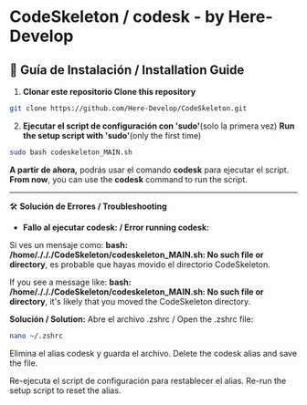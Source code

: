 # CodeSkeleton / codesk - by Here-Develop                             

## 📜 Guía de Instalación / Installation Guide

1. **Clonar este repositorio
   Clone this repository**
```bash
git clone https://github.com/Here-Develop/CodeSkeleton.git
```
2. **Ejecutar el script de configuración con 'sudo'**(solo la primera vez)
   **Run the setup script with 'sudo'**(only the first time)

```bash
sudo bash codeskeleton_MAIN.sh
```
**A partir de ahora,** podrás usar el comando **codesk** para ejecutar el script.
**From now**, you can use the **codesk** command to run the script.

---

🛠️ **Solución de Errores / Troubleshooting**

- **Fallo al ejecutar codesk: / Error running codesk:**

Si ves un mensaje como: **bash: /home/./././CodeSkeleton/codeskeleton_MAIN.sh: No such file or directory**, es probable que hayas movido el directorio CodeSkeleton. 

If you see a message like: **bash: /home/./././CodeSkeleton/codeskeleton_MAIN.sh: No such file or directory**, it's likely that you moved the CodeSkeleton directory.

**Solución / Solution:**
            Abre el archivo .zshrc / Open the .zshrc file:
```bash
nano ~/.zshrc
```
Elimina el alias codesk y guarda el archivo. 
Delete the codesk alias and save the file.

Re-ejecuta el script de configuración para restablecer el alias. 
Re-run the setup script to reset the alias.


